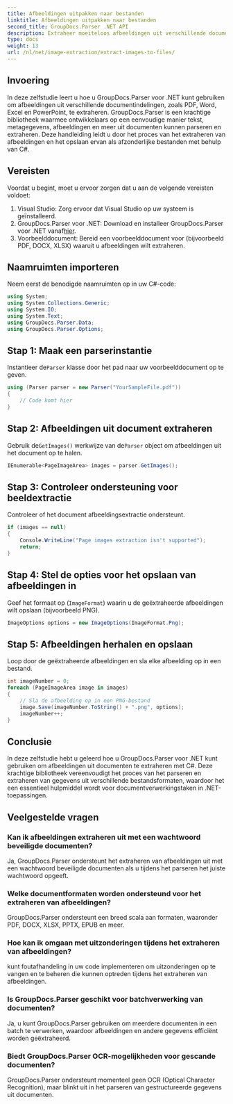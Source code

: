 ```yaml
---
title: Afbeeldingen uitpakken naar bestanden
linktitle: Afbeeldingen uitpakken naar bestanden
second_title: GroupDocs.Parser .NET API
description: Extraheer moeiteloos afbeeldingen uit verschillende documenttypen, zoals PDF en DOCX, met GroupDocs.Parser voor .NET. Vereenvoudig uw documentparseringstaken.
type: docs
weight: 13
url: /nl/net/image-extraction/extract-images-to-files/
---
```

## Invoering
In deze zelfstudie leert u hoe u GroupDocs.Parser voor .NET kunt gebruiken om afbeeldingen uit verschillende documentindelingen, zoals PDF, Word, Excel en PowerPoint, te extraheren. GroupDocs.Parser is een krachtige bibliotheek waarmee ontwikkelaars op een eenvoudige manier tekst, metagegevens, afbeeldingen en meer uit documenten kunnen parseren en extraheren. Deze handleiding leidt u door het proces van het extraheren van afbeeldingen en het opslaan ervan als afzonderlijke bestanden met behulp van C#.
## Vereisten
Voordat u begint, moet u ervoor zorgen dat u aan de volgende vereisten voldoet:
1. Visual Studio: Zorg ervoor dat Visual Studio op uw systeem is geïnstalleerd.
2.  GroupDocs.Parser voor .NET: Download en installeer GroupDocs.Parser voor .NET vanaf[hier](https://releases.groupdocs.com/parser/net/).
3. Voorbeelddocument: Bereid een voorbeelddocument voor (bijvoorbeeld PDF, DOCX, XLSX) waaruit u afbeeldingen wilt extraheren.

## Naamruimten importeren
Neem eerst de benodigde naamruimten op in uw C#-code:
```csharp
using System;
using System.Collections.Generic;
using System.IO;
using System.Text;
using GroupDocs.Parser.Data;
using GroupDocs.Parser.Options;
```
## Stap 1: Maak een parserinstantie
 Instantieer de`Parser` klasse door het pad naar uw voorbeelddocument op te geven.
```csharp
using (Parser parser = new Parser("YourSampleFile.pdf"))
{
    // Code komt hier
}
```
## Stap 2: Afbeeldingen uit document extraheren
 Gebruik de`GetImages()` werkwijze van de`Parser` object om afbeeldingen uit het document op te halen.
```csharp
IEnumerable<PageImageArea> images = parser.GetImages();
```
## Stap 3: Controleer ondersteuning voor beeldextractie
Controleer of het document afbeeldingsextractie ondersteunt.
```csharp
if (images == null)
{
    Console.WriteLine("Page images extraction isn't supported");
    return;
}
```
## Stap 4: Stel de opties voor het opslaan van afbeeldingen in
Geef het formaat op (`ImageFormat`) waarin u de geëxtraheerde afbeeldingen wilt opslaan (bijvoorbeeld PNG).
```csharp
ImageOptions options = new ImageOptions(ImageFormat.Png);
```
## Stap 5: Afbeeldingen herhalen en opslaan
Loop door de geëxtraheerde afbeeldingen en sla elke afbeelding op in een bestand.
```csharp
int imageNumber = 0;
foreach (PageImageArea image in images)
{
    // Sla de afbeelding op in een PNG-bestand
    image.Save(imageNumber.ToString() + ".png", options);
    imageNumber++;
}
```

## Conclusie
In deze zelfstudie hebt u geleerd hoe u GroupDocs.Parser voor .NET kunt gebruiken om afbeeldingen uit documenten te extraheren met C#. Deze krachtige bibliotheek vereenvoudigt het proces van het parseren en extraheren van gegevens uit verschillende bestandsformaten, waardoor het een essentieel hulpmiddel wordt voor documentverwerkingstaken in .NET-toepassingen.

## Veelgestelde vragen
### Kan ik afbeeldingen extraheren uit met een wachtwoord beveiligde documenten?
Ja, GroupDocs.Parser ondersteunt het extraheren van afbeeldingen uit met een wachtwoord beveiligde documenten als u tijdens het parseren het juiste wachtwoord opgeeft.
### Welke documentformaten worden ondersteund voor het extraheren van afbeeldingen?
GroupDocs.Parser ondersteunt een breed scala aan formaten, waaronder PDF, DOCX, XLSX, PPTX, EPUB en meer.
### Hoe kan ik omgaan met uitzonderingen tijdens het extraheren van afbeeldingen?
kunt foutafhandeling in uw code implementeren om uitzonderingen op te vangen en te beheren die kunnen optreden tijdens het extraheren van afbeeldingen.
### Is GroupDocs.Parser geschikt voor batchverwerking van documenten?
Ja, u kunt GroupDocs.Parser gebruiken om meerdere documenten in een batch te verwerken, waardoor afbeeldingen en andere gegevens efficiënt worden geëxtraheerd.
### Biedt GroupDocs.Parser OCR-mogelijkheden voor gescande documenten?
GroupDocs.Parser ondersteunt momenteel geen OCR (Optical Character Recognition), maar blinkt uit in het parseren van gestructureerde gegevens uit documenten.